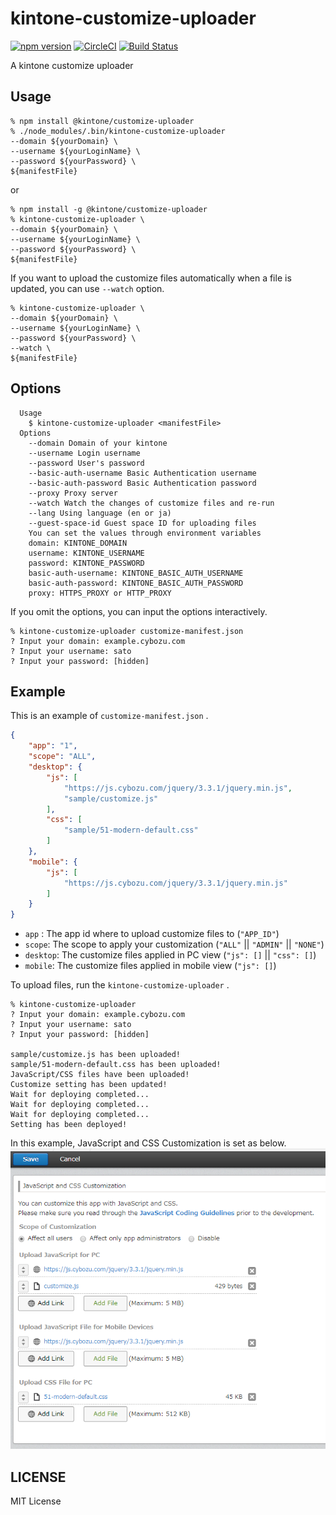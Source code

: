 # kintone-customize-uploader

[![npm version](https://badge.fury.io/js/%40kintone%2Fcustomize-uploader.svg)](https://badge.fury.io/js/%40kintone%2Fcustomize-uploader)
[![CircleCI](https://circleci.com/gh/kintone/customize-uploader.svg?style=shield)](https://circleci.com/gh/kintone/customize-uploader)
[![Build Status](https://travis-ci.org/kintone/customize-uploader.svg?branch=master)](https://travis-ci.org/kintone/customize-uploader)

A kintone customize uploader

## Usage
```
% npm install @kintone/customize-uploader
% ./node_modules/.bin/kintone-customize-uploader
--domain ${yourDomain} \
--username ${yourLoginName} \
--password ${yourPassword} \
${manifestFile}
```

or

```
% npm install -g @kintone/customize-uploader
% kintone-customize-uploader \
--domain ${yourDomain} \
--username ${yourLoginName} \
--password ${yourPassword} \
${manifestFile}
```

If you want to upload the customize files automatically when a file is updated, you can use `--watch` option.

```
% kintone-customize-uploader \
--domain ${yourDomain} \
--username ${yourLoginName} \
--password ${yourPassword} \
--watch \
${manifestFile}
```

## Options
```
  Usage
    $ kintone-customize-uploader <manifestFile>
  Options
    --domain Domain of your kintone
    --username Login username
    --password User's password
    --basic-auth-username Basic Authentication username
    --basic-auth-password Basic Authentication password
    --proxy Proxy server
    --watch Watch the changes of customize files and re-run
    --lang Using language (en or ja)
    --guest-space-id Guest space ID for uploading files
    You can set the values through environment variables
    domain: KINTONE_DOMAIN
    username: KINTONE_USERNAME
    password: KINTONE_PASSWORD
    basic-auth-username: KINTONE_BASIC_AUTH_USERNAME
    basic-auth-password: KINTONE_BASIC_AUTH_PASSWORD
    proxy: HTTPS_PROXY or HTTP_PROXY
```

If you omit the options, you can input the options interactively.
```
% kintone-customize-uploader customize-manifest.json
? Input your domain: example.cybozu.com
? Input your username: sato
? Input your password: [hidden]
```

## Example
This is an example of `customize-manifest.json` .
```json
{
    "app": "1",
    "scope": "ALL",
    "desktop": {
        "js": [
            "https://js.cybozu.com/jquery/3.3.1/jquery.min.js",
            "sample/customize.js"
        ],
        "css": [
            "sample/51-modern-default.css"
        ]
    },
    "mobile": {
        "js": [
            "https://js.cybozu.com/jquery/3.3.1/jquery.min.js"
        ]
    }
}
```
- `app` : The app id where to upload customize files to (`"APP_ID"`)
- `scope`: The scope to apply your customization (`"ALL"` || `"ADMIN"` || `"NONE"`)
- `desktop`: The customize files applied in PC view  (`"js": []` || `"css": []`)
- `mobile`: The customize files applied in mobile view (`"js": []`)

To upload files, run the `kintone-customize-uploader` .
```
% kintone-customize-uploader
? Input your domain: example.cybozu.com
? Input your username: sato
? Input your password: [hidden]

sample/customize.js has been uploaded!
sample/51-modern-default.css has been uploaded!
JavaScript/CSS files have been uploaded!
Customize setting has been updated!
Wait for deploying completed...
Wait for deploying completed...
Wait for deploying completed...
Setting has been deployed!
```

In this example, JavaScript and CSS Customization is set as below.
![Example screenshot of JavaScript and CSS Customization](docs/example_setting.PNG)

## LICENSE
MIT License
